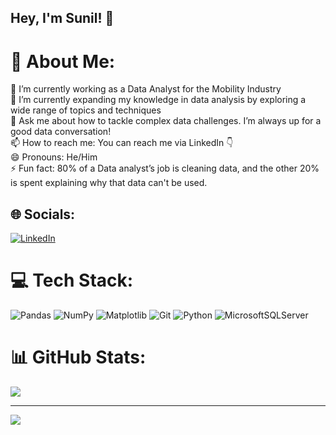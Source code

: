 ## Hey, I'm Sunil! 👋


# 💫 About Me:
🔭 I’m currently working as a Data Analyst for the Mobility Industry<br>🌱 I’m currently expanding my knowledge in data analysis by exploring a wide range of topics and techniques<br>💬 Ask me about how to tackle complex data challenges. I’m always up for a good data conversation!<br>📫 How to reach me: You can reach me via LinkedIn 👇<br>😄 Pronouns: He/Him<br>⚡ Fun fact: 80% of a Data analyst’s job is cleaning data, and the other 20% is spent explaining why that data can't be used.



## 🌐 Socials:
[![LinkedIn](https://img.shields.io/badge/LinkedIn-%230077B5.svg?logo=linkedin&logoColor=white)](https://linkedin.com/in/https://www.linkedin.com/in/sunil-nair-50b630126/) 

# 💻 Tech Stack:
![Pandas](https://img.shields.io/badge/pandas-%23150458.svg?style=for-the-badge&logo=pandas&logoColor=white) ![NumPy](https://img.shields.io/badge/numpy-%23013243.svg?style=for-the-badge&logo=numpy&logoColor=white) ![Matplotlib](https://img.shields.io/badge/Matplotlib-%23ffffff.svg?style=for-the-badge&logo=Matplotlib&logoColor=black) ![Git](https://img.shields.io/badge/git-%23F05033.svg?style=for-the-badge&logo=git&logoColor=white) ![Python](https://img.shields.io/badge/python-3670A0?style=for-the-badge&logo=python&logoColor=ffdd54) ![MicrosoftSQLServer](https://img.shields.io/badge/Microsoft%20SQL%20Server-CC2927?style=for-the-badge&logo=microsoft%20sql%20server&logoColor=white)
# 📊 GitHub Stats:
![](https://github-readme-stats.vercel.app/api/top-langs/?username=sunilnair121&theme=dark&hide_border=false&include_all_commits=false&count_private=false&layout=compact)

---
[![](https://visitcount.itsvg.in/api?id=sunilnair121&icon=0&color=0)](https://visitcount.itsvg.in)
